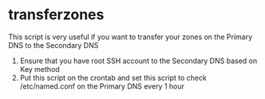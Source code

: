 # transferzones
This script is very useful if you want to transfer your zones on the Primary DNS to the Secondary DNS

1. Ensure that you have root SSH account to the Secondary DNS based on Key method
2. Put this script on the crontab and set this script to check /etc/named.conf on the Primary DNS every 1 hour
